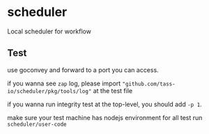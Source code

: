 # scheduler
Local scheduler for workflow


## Test

use goconvey and forward to a port you can access.

if you wanna see `zap` log, please import `"github.com/tass-io/scheduler/pkg/tools/log"` at the test file

if you wanna run integrity test at the top-level, you should add `-p 1`.

make sure your test machine has nodejs environment for all test run `scheduler/user-code`